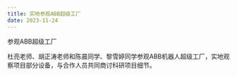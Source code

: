 ```yaml
---
title: 实地参观ABB超级工厂
date: 2023-11-24
---
```


参观ABB超级工厂

<!--more-->

杜亮老师、胡正涛老师和陈晨同学、黎雪婷同学参观ABB机器人超级工厂，实地观察项目部分设备，与合作人员共同商讨科研项目细节。
